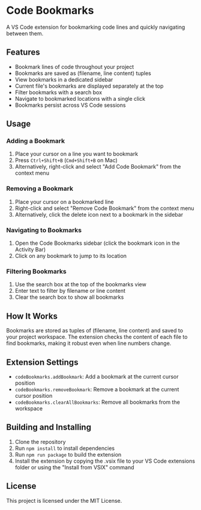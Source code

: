 # Code Bookmarks

A VS Code extension for bookmarking code lines and quickly navigating between them.

## Features

- Bookmark lines of code throughout your project
- Bookmarks are saved as (filename, line content) tuples
- View bookmarks in a dedicated sidebar
- Current file's bookmarks are displayed separately at the top
- Filter bookmarks with a search box
- Navigate to bookmarked locations with a single click
- Bookmarks persist across VS Code sessions

## Usage

### Adding a Bookmark

1. Place your cursor on a line you want to bookmark
2. Press `Ctrl+Shift+B` (`Cmd+Shift+B` on Mac)
3. Alternatively, right-click and select "Add Code Bookmark" from the context menu

### Removing a Bookmark

1. Place your cursor on a bookmarked line
2. Right-click and select "Remove Code Bookmark" from the context menu
3. Alternatively, click the delete icon next to a bookmark in the sidebar

### Navigating to Bookmarks

1. Open the Code Bookmarks sidebar (click the bookmark icon in the Activity Bar)
2. Click on any bookmark to jump to its location

### Filtering Bookmarks

1. Use the search box at the top of the bookmarks view
2. Enter text to filter by filename or line content
3. Clear the search box to show all bookmarks

## How It Works

Bookmarks are stored as tuples of (filename, line content) and saved to your project workspace. The extension checks the content of each file to find bookmarks, making it robust even when line numbers change.

## Extension Settings

* `codeBookmarks.addBookmark`: Add a bookmark at the current cursor position
* `codeBookmarks.removeBookmark`: Remove a bookmark at the current cursor position
* `codeBookmarks.clearAllBookmarks`: Remove all bookmarks from the workspace

## Building and Installing

1. Clone the repository
2. Run `npm install` to install dependencies
3. Run `npm run package` to build the extension
4. Install the extension by copying the .vsix file to your VS Code extensions folder or using the "Install from VSIX" command

## License

This project is licensed under the MIT License.